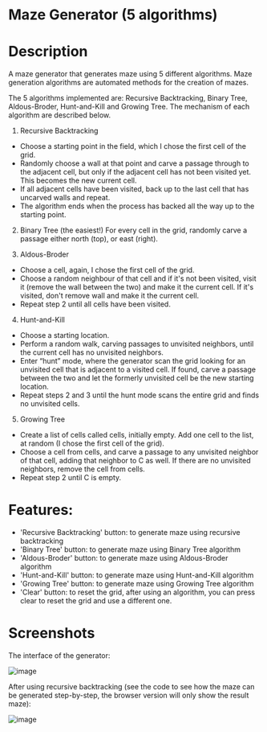 # Maze Generator (5 algorithms)

# Description

A maze generator that generates maze using 5 different algorithms.
Maze generation algorithms are automated methods for the creation of mazes.

The 5 algorithms implemented are: Recursive Backtracking, Binary Tree, Aldous-Broder, Hunt-and-Kill and Growing Tree. The mechanism of each algorithm are described below.

1. Recursive Backtracking
- Choose a starting point in the field, which I chose the first cell of the grid.
- Randomly choose a wall at that point and carve a passage through to the adjacent cell, but only if the adjacent cell has not been visited yet. This becomes the new current cell.
- If all adjacent cells have been visited, back up to the last cell that has uncarved walls and repeat.
- The algorithm ends when the process has backed all the way up to the starting point.

2. Binary Tree (the easiest!)
For every cell in the grid, randomly carve a passage either north (top), or east (right).

3. Aldous-Broder
- Choose a cell, again, I chose the first cell of the grid.
- Choose a random neighbour of that cell and if it's not been visited, visit it (remove the wall between the two) and make it the current cell. If it's visited, don't remove wall and make it the current cell.
- Repeat step 2 until all cells have been visited.

4. Hunt-and-Kill
- Choose a starting location.
- Perform a random walk, carving passages to unvisited neighbors, until the current cell has no unvisited neighbors.
- Enter “hunt” mode, where the generator scan the grid looking for an unvisited cell that is adjacent to a visited cell. If found, carve a passage between the two and let the formerly unvisited cell be the new starting location.
- Repeat steps 2 and 3 until the hunt mode scans the entire grid and finds no unvisited cells.

5. Growing Tree
- Create a list of cells called cells, initially empty. Add one cell to the list, at random (I chose the first cell of the grid).
- Choose a cell from cells, and carve a passage to any unvisited neighbor of that cell, adding that neighbor to C as well. If there are no unvisited neighbors, remove the cell from cells.
- Repeat step 2 until C is empty.

# Features:
- 'Recursive Backtracking' button: to generate maze using recursive backtracking
- 'Binary Tree' button: to generate maze using Binary Tree algorithm
- 'Aldous-Broder' button: to generate maze using Aldous-Broder algorithm
- 'Hunt-and-Kill' button: to generate maze using Hunt-and-Kill algorithm
- 'Growing Tree' button: to generate maze using Growing Tree algorithm
- 'Clear' button: to reset the grid, after using an algorithm, you can press clear to reset the grid and use a different one.

# Screenshots
The interface of the generator:

![image](https://user-images.githubusercontent.com/68835511/163913377-49829bce-8d42-4a3b-804b-6e16f26ce7da.png)

After using recursive backtracking (see the code to see how the maze can be generated step-by-step, the browser version will only show the result maze):

![image](https://user-images.githubusercontent.com/68835511/163913449-abfd4b6b-d35e-4381-842e-9665d983f29a.png)



